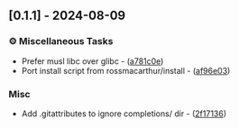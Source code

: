 
## [0.1.1] - 2024-08-09

### ⚙️ Miscellaneous Tasks

- Prefer musl libc over glibc - ([a781c0e](https://github.com/wfxr/rpk/commit/a781c0e52d9c6b3414cedcefabe6e30298066429))
- Port install script from rossmacarthur/install - ([af96e03](https://github.com/wfxr/rpk/commit/af96e03047cb2af0f9801948cfdcbdd0984fd9b4))

### Misc

- Add .gitattributes to ignore completions/ dir - ([2f17136](https://github.com/wfxr/rpk/commit/2f171361771dee3a4af02cb211bdef09d00e8757))

<!-- generated by git-cliff -->
